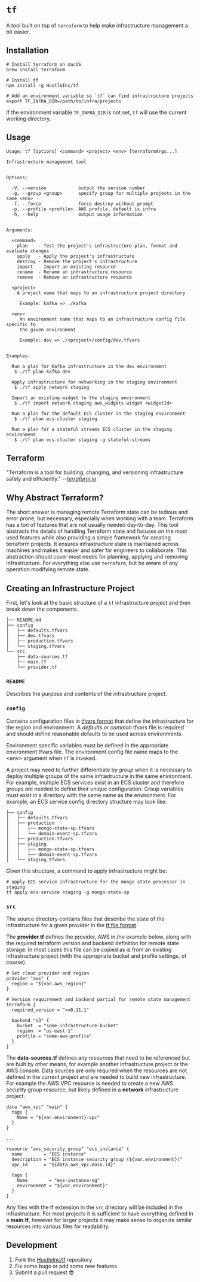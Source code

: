 # `tf`
A tool built on top of `terraform` to help make infrastructure management a bit easier.

## Installation
    # Install terraform on macOS
    brew install terraform

    # Install tf
    npm install -g HustleInc/tf

    # Add an environment variable so `tf` can find infrastructure projects
    export TF_INFRA_DIR=/path/to/infra/projects

If the environment variable `TF_INFRA_DIR` is not set, `tf` will use the current working directory.

## Usage

    Usage: tf [options] <command> <project> <env> [terraformArgs...]

    Infrastructure management tool


    Options:

      -V, --version            output the version number
      -g, --group <group>      specify group for multiple projects in the same <env>
      -f, --force              force destroy without prompt
      -p, --profile <profile>  AWS profile, default is infra
      -h, --help               output usage information


    Arguments:

      <command>
        plan    - Test the project's infrastructure plan, format and evaluate changes
        apply   - Apply the project's infrastructure
        destroy - Remove the project's infrastructure
        import  - Import an existing resource
        rename  - Rename an infrastructure resource
        remove  - Remove an infrastructure resource

      <project>
        A project name that maps to an infrastructure project directory

         Example: kafka => ./kafka

      <env>
         An environment name that maps to an infrastructure config file specific to
         the given environment

         Example: dev => ./<project>/config/dev.tfvars


    Examples:

      Run a plan for Kafka infrastructure in the dev environment
       $ ./tf plan kafka dev

      Apply infrastructure for networking in the staging environment
       $ ./tf apply network staging

      Import an existing widget to the staging environment
       $ ./tf import network staging aws_widgets.widget <widgetId>

      Run a plan for the default ECS cluster in the staging environment
       $ ./tf plan ecs-cluster staging

      Run a plan for a stateful streams ECS cluster in the staging environment
       $ ./tf plan ecs-cluster staging -g stateful-streams

## Terraform

"Terraform is a tool for building, changing, and versioning infrastructure safely and efficiently." --<cite><a href="https://www.terraform.io/intro/index.html" target="_blank">terraform.io</a></cite>

## Why Abstract Terraform?
The short answer is managing remote Terraform state can be tedious and error prone, but necessary, especially when working with a team. Terraform has a ton of features that are not usually needed day-to-day. This tool abstracts the details of handling Terraform state and focuses on the most used features while also providing a simple framework for creating terraform projects. It ensures infrastructure state is maintained across machines and makes it easier and safer for engineers to collaborate. This abstraction should cover most needs for planning, applying and removing infrastructure. For everything else use `terraform`, but be aware of any operation modifying remote state.

## Creating an Infrastructure Project

First, let's look at the basic structure of a `tf` infrastructure project and then break down the components.

    ├── README.md
    ├── config
    │   ├── defaults.tfvars
    │   ├── dev.tfvars
    │   ├── production.tfvars
    │   └── staging.tfvars
    └── src
        ├── data-sources.tf
        ├── main.tf
        └── provider.tf

### `README`
Describes the purpose and contents of the infrastructure project.

### `config`
Contains configuration files in [tfvars format](https://www.terraform.io/intro/getting-started/variables.html#from-a-file) that define the infrastructure for the region and environment. A *defaults* or *common* tfvars file is required and should define reasonable defaults to be used across environments.

Environment specific variables must be defined in the appropriate environment tfvars file. The environment config file name maps to the &lt;env&gt; argument when `tf` is invoked.

A project may need to further differentiate by *group* when it is necessary to deploy multiple groups of the same infrastructure in the same environment. For example, multiple ECS services exist in an ECS cluster and therefore groups are needed to define their unique configuration. Group variables must exist in a directory with the same name as the environment. For example, an ECS service config directory structure may look like:

    ├── config
    │   ├── defaults.tfvars
    │   ├── production
    │   │   ├── mongo-state-sp.tfvars
    │   │   └── domain-event-sp.tfvars
    │   ├── production.tfvars
    │   ├── staging
    │   │   ├── mongo-state-sp.tfvars
    │   │   ├── domain-event-sp.tfvars
    │   └── staging.tfvars

Given this structure, a command to apply infrastructure might be:

    # apply ECS service infrastructure for the mongo state processor in staging
    tf apply ecs-service staging -g mongo-state-sp

### `src`
The source directory contains files that describe the state of the infrastructure for a given provider in the [tf file format](https://www.terraform.io/docs/configuration/syntax.html).

The **provider.tf** defines the provider, AWS in the example below, along with the required terraform version and backend definition for remote state storage. In most cases this file can be copied as is from an existing infrastructure project (with the appropriate bucket and profile settings, of course).

    # Set cloud provider and region
    provider "aws" {
      region = "${var.aws_region}"
    }

    # Version requirement and backend partial for remote state management
    terraform {
      required_version = ">=0.11.1"

      backend "s3" {
        bucket  = "some-infrastructure-bucket"
        region  = "us-east-1"
        profile = "some-aws-profile"
      }
    }

The **data-sources.tf** defines any resources that need to be referenced but are built by other means, for example another infrastructure project or the AWS console. Data sources are only required when the resources are not defined in the current project and are needed to build new infrastructure. For example the AWS VPC resource is needed to create a new AWS security group resource, but likely defined in a **network** infrastructure project.

    data "aws_vpc" "main" {
      tags {
        Name = "${var.environment}-vpc"
      }
    }

    ...

    resource "aws_security_group" "ecs_instance" {
      name        = "ECS instance"
      description = "ECS instance security group (${var.environment})"
      vpc_id      = "${data.aws_vpc.main.id}"

      tags {
        Name        = "ecs-instance-sg"
        environment = "${var.environment}"
      }
    }

Any files with the tf extension in the `src` directory will be included in the infrastructure. For most projects it is sufficient to have everything defined in a **main.tf**, however for larger projects it may make sense to organize similar resources into various files for readability.

## Development
1. Fork the [HustleInc/tf](https://github.com/HustleInc/tf) repository
1. Fix some bugs or add some new features
1. Submit a pull request 😎
